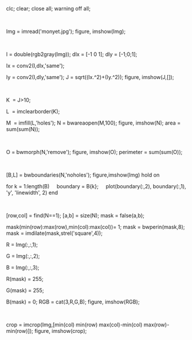 clc; clear; close all; warning off all; 

  

Img = imread('monyet.jpg'); figure, imshow(Img); 

  

I = double(rgb2gray(Img)); dlx = [-1 0 1]; dly = [-1;0;1]; 

Ix = conv2(I,dlx,'same'); 

Iy = conv2(I,dly,'same'); J = sqrt((Ix.^2)+(Iy.^2)); figure, imshow(J,[]); 

  

K  = J>10; 

L  = imclearborder(K); 

M  = imfill(L,'holes'); N = bwareaopen(M,100); figure, imshow(N); area = sum(sum(N)); 

  

O = bwmorph(N,'remove'); figure, imshow(O); perimeter = sum(sum(O)); 

  

[B,L] = bwboundaries(N,'noholes'); figure,imshow(Img) hold on 

for k = 1:length(B)     boundary = B{k};     plot(boundary(:,2), boundary(:,1), 'y', 'linewidth', 2) end 

  

[row,col] = find(N==1); [a,b] = size(N); mask = false(a,b); 

mask(min(row):max(row),min(col):max(col))= 1; mask = bwperin(mask,8); mask = imdilate(mask,strel('square',4)); 

R = Img(:,:,1); 

G = Img(:,:,2); 

B = Img(:,:,3); 

R(mask) = 255; 

G(mask) = 255; 

B(mask) = 0; RGB = cat(3,R,G,B); figure, imshow(RGB); 

  

crop = imcrop(Img,[min(col) min(row) max(col)-min(col) max(row)-min(row)]); figure, imshow(crop); 

